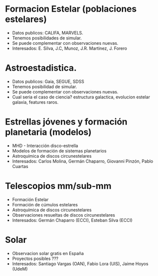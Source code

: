 
# Formacion Estelar (poblaciones estelares)

 - Datos publicos: CALIFA, MARVELS.
 - Tenemos posibilidades de simular.
 - Se puede complementar con observaciones nuevas.
 - Interesados: E. Silva, J.C, Munoz, J.R. Martinez, J. Forero

# Astroestadistica.

 - Datos publicos: Gaia, SEGUE, SDSS
 - Tenemos posibilidad de simular.
 - Se puede complementar con observaciones nuevas.
 - Cual seria el caso de ciencia? estructura galactica, evolucion estelar galaxia, features raros.

# Estrellas jóvenes y formación planetaria (modelos)

 - MHD - Interacción disco-estrella
 - Modelos de formación de sistemas planetarios
 - Astroquímica de discos circunestelares
 - Interesados: Carlos Molina, Germán Chaparro, Giovanni Pinzón, Pablo Cuartas
 
# Telescopios mm/sub-mm

 - Formación Estelar
 - Formación de cúmulos estelares
 - Astroquímica de discos circunestelares
 - Observaciones resueltas de discos circunestelares
 - Interesados: Germán Chaparro (ECCI), Esteban Silva (ECCI)  
 
# Solar

 - Observacion solar gratis en España
 - Proyectos posibles ???
 - Interesados: Santiago Vargas (OAN), Fabio Lora (UIS), Jaime Hoyos (UdeM)
